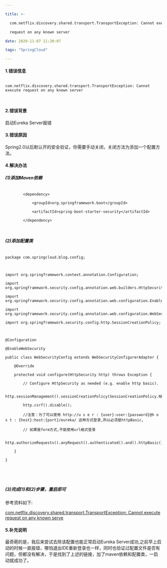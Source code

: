 ---
title: >-
  com.netflix.discovery.shared.transport.TransportException: Cannot execute
  request on any known server
date: 2020-11-07 11:20:07
tags: "SpringCloud"
---

#### 1.错误信息
```
com.netflix.discovery.shared.transport.TransportException: Cannot execute request on any known server

```
<!--more-->
#### 2.错误背景
启动Eureka Server报错

#### 3.错误原因
Spring2.0以后默认开的安全验证，你需要手动关闭，关闭方法为添加一个配置方法。

#### 4.解决办法

##### (1)添加Maven依赖
```
        <dependency>
            <groupId>org.springframework.boot</groupId>
            <artifactId>spring-boot-starter-security</artifactId>
        </dependency>

```

##### (2)添加配置类
```
package com.springcloud.blog.config;

import org.springframework.context.annotation.Configuration;
import org.springframework.security.config.annotation.web.builders.HttpSecurity;
import org.springframework.security.config.annotation.web.configuration.EnableWebSecurity;
import org.springframework.security.config.annotation.web.configuration.WebSecurityConfigurerAdapter;
import org.springframework.security.config.http.SessionCreationPolicy;

@Configuration
@EnableWebSecurity
public class WebSecurityConfig extends WebSecurityConfigurerAdapter {
    @Override
    protected void configure(HttpSecurity http) throws Exception {
        // Configure HttpSecurity as needed (e.g. enable http basic).
        http.sessionManagement().sessionCreationPolicy(SessionCreationPolicy.NEVER);
        http.csrf().disable();
        //注意：为了可以使用 http://u s e r : {user}:user:{password}@h o s t : {host}:host:{port}/eureka/ 这种方式登录,所以必须是httpBasic,
        // 如果是form方式,不能使用url格式登录
        http.authorizeRequests().anyRequest().authenticated().and().httpBasic();
    }
}


```

##### (3)完成(1)和(2)步骤，重启即可

参考资料如下:
[com.netflix.discovery.shared.transport.TransportException: Cannot execute request on any known serve](https://blog.csdn.net/luansha0/article/details/88789742)

#### 5.补充说明
最奇葩的是，我后来尝试去除该配置也能正常启动Eureka Server成功,之前早上启动的时候一直报错，哪怕退出IDE重新登录也一样，同时也验证过配置文件是否有问题，但都没有解决，于是找到了上述的链接，加了maven依赖和配置类，一启动就成功了。
